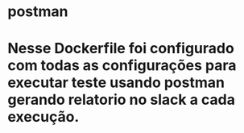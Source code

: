# postman

# Nesse Dockerfile foi configurado com todas as configurações para executar teste usando postman gerando relatorio no slack a cada execução.
